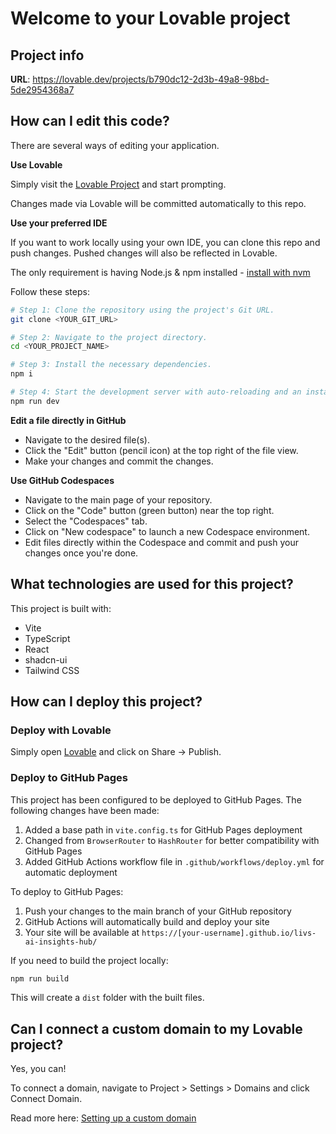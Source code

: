 # Welcome to your Lovable project

## Project info

**URL**: https://lovable.dev/projects/b790dc12-2d3b-49a8-98bd-5de2954368a7

## How can I edit this code?

There are several ways of editing your application.

**Use Lovable**

Simply visit the [Lovable Project](https://lovable.dev/projects/b790dc12-2d3b-49a8-98bd-5de2954368a7) and start prompting.

Changes made via Lovable will be committed automatically to this repo.

**Use your preferred IDE**

If you want to work locally using your own IDE, you can clone this repo and push changes. Pushed changes will also be reflected in Lovable.

The only requirement is having Node.js & npm installed - [install with nvm](https://github.com/nvm-sh/nvm#installing-and-updating)

Follow these steps:

```sh
# Step 1: Clone the repository using the project's Git URL.
git clone <YOUR_GIT_URL>

# Step 2: Navigate to the project directory.
cd <YOUR_PROJECT_NAME>

# Step 3: Install the necessary dependencies.
npm i

# Step 4: Start the development server with auto-reloading and an instant preview.
npm run dev
```

**Edit a file directly in GitHub**

- Navigate to the desired file(s).
- Click the "Edit" button (pencil icon) at the top right of the file view.
- Make your changes and commit the changes.

**Use GitHub Codespaces**

- Navigate to the main page of your repository.
- Click on the "Code" button (green button) near the top right.
- Select the "Codespaces" tab.
- Click on "New codespace" to launch a new Codespace environment.
- Edit files directly within the Codespace and commit and push your changes once you're done.

## What technologies are used for this project?

This project is built with:

- Vite
- TypeScript
- React
- shadcn-ui
- Tailwind CSS

## How can I deploy this project?

### Deploy with Lovable

Simply open [Lovable](https://lovable.dev/projects/b790dc12-2d3b-49a8-98bd-5de2954368a7) and click on Share -> Publish.

### Deploy to GitHub Pages

This project has been configured to be deployed to GitHub Pages. The following changes have been made:

1. Added a base path in `vite.config.ts` for GitHub Pages deployment
2. Changed from `BrowserRouter` to `HashRouter` for better compatibility with GitHub Pages
3. Added GitHub Actions workflow file in `.github/workflows/deploy.yml` for automatic deployment

To deploy to GitHub Pages:

1. Push your changes to the main branch of your GitHub repository
2. GitHub Actions will automatically build and deploy your site
3. Your site will be available at `https://[your-username].github.io/livs-ai-insights-hub/`

If you need to build the project locally:

```sh
npm run build
```

This will create a `dist` folder with the built files.

## Can I connect a custom domain to my Lovable project?

Yes, you can!

To connect a domain, navigate to Project > Settings > Domains and click Connect Domain.

Read more here: [Setting up a custom domain](https://docs.lovable.dev/tips-tricks/custom-domain#step-by-step-guide)
